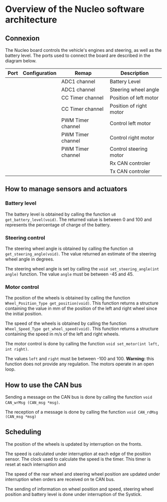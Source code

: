 # Overview of the Nucleo software architecture

## Connexion

The Nucleo board controls the vehicle's engines and steering, as well as the battery level. The ports used to connect the board are described in the diagram below.

| Port | Configuration | Remap | Description                         |
|------|---------------|-------|-------------------------------------|
|      |               | ADC1 channel |Battery Level |
|      |               | ADC1 channel | Steering wheel angle |
|      |               | CC Timer channel | Position of left motor |
|      |               | CC Timer channel | Position of right motor |
|      |               | PWM Timer channel | Control left motor |
|      |               | PWM Timer channel | Control right motor |
|      |               | PWM Timer channel | Control steering motor |
|      |               |  | Rx CAN controler |
|      |               |  | Tx CAN controler |

## How to manage sensors and actuators


### Battery level

The battery level is obtained by calling the function `u8 get_battery_level(void)`. The returned value is between 0 and 100 and represents the percentage of charge of the battery.

### Steering control

The steering wheel angle is obtained by calling the function `s8 get_steering_angle(void)`. The value returned an estimate of the steering wheel angle in degrees.

The steering wheel angle is set by calling the `void set_steering_angle(int angle)` function. The value `angle` must be between -45 and 45.

### Motor control

The position of the wheels is obtained by calling the function `Wheel_Position_Type get_position(void)`. This function returns a structure containing the value in mm of the position of the left and right wheel since the initial position.

The speed of the wheels is obtained by calling the function `Wheel_Speed_Type get_wheel_speed(void)`. This function returns a structure containing the speed in m/s of the left and right wheels.

The motor control is done by calling the function `void set_motor(int left, int right)`.

The values `left` and `right` must be between -100 and 100. **Warning:** this function does not provide any regulation. The motors operate in an open loop.

## How to use the CAN bus

Sending a message on the CAN bus is done by calling the function `void CAN_wrMsg (CAN_msg *msg)`. 

The reception of a message is done by calling the function `void CAN_rdMsg (CAN_msg *msg)`

## Scheduling

The position of the wheels is updated by interruption on the fronts.

The speed is calculated under interruption at each edge of the position sensor. The clock used to calculate the speed is the timer. This timer is reset at each interruption and 

The speed of the rear wheel and steering wheel position are updated under interruption when orders are received on te CAN bus.

The sending of information on wheel position and speed, steering wheel position and battery level is done under interruption of the Systick.




